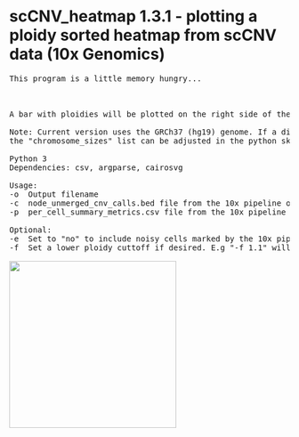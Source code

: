 # scCNV_heatmap 1.3.1 - plotting a ploidy sorted heatmap from scCNV data (10x Genomics)
<pre>
This program is a little memory hungry...



A bar with ploidies will be plotted on the right side of the heatmap.

Note: Current version uses the GRCh37 (hg19) genome. If a different species or genome build is desired, 
the "chromosome_sizes" list can be adjusted in the python skript.

Python 3
Dependencies: csv, argparse, cairosvg

Usage:
-o  Output filename
-c  node_unmerged_cnv_calls.bed file from the 10x pipeline output
-p  per_cell_summary_metrics.csv file from the 10x pipeline output

Optional:
-e  Set to "no" to include noisy cells marked by the 10x pipeline. Default is "yes"
-f  Set a lower ploidy cuttoff if desired. E.g "-f 1.1" will exclude all cells with a ploidy lower than 1.1

<img src="https://raw.githubusercontent.com/StefanKurtenbach/scCNV_heatmap/master/heatmap.png" width = "300">

</pre>
